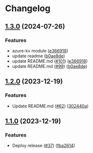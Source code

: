 # Changelog

## [1.3.0](https://github.com/prefapp/tfm/compare/azure-vnet-peering-v1.2.0...azure-vnet-peering-v1.3.0) (2024-07-26)


### Features

* azure-kv module ([e366918](https://github.com/prefapp/tfm/commit/e366918e8989dc3739fec375d214b8c7fef806c4))
* update readme ([b0ae8de](https://github.com/prefapp/tfm/commit/b0ae8de02eb8b844e2bfcfa325344bebd970a19d))
* update README.md ([#101](https://github.com/prefapp/tfm/issues/101)) ([e366918](https://github.com/prefapp/tfm/commit/e366918e8989dc3739fec375d214b8c7fef806c4))
* update README.md ([#99](https://github.com/prefapp/tfm/issues/99)) ([b0ae8de](https://github.com/prefapp/tfm/commit/b0ae8de02eb8b844e2bfcfa325344bebd970a19d))

## [1.2.0](https://github.com/prefapp/tfm/compare/azure-vnet-peering-v1.1.0...azure-vnet-peering-v1.2.0) (2023-12-19)


### Features

* Update README.md ([#62](https://github.com/prefapp/tfm/issues/62)) ([302440a](https://github.com/prefapp/tfm/commit/302440a79ea0e4883b6583e3540deac7bac6c307))

## [1.1.0](https://github.com/prefapp/tfm/compare/azure-vnet-peering-v1.0.0...azure-vnet-peering-v1.1.0) (2023-12-19)


### Features

* Deploy release ([#37](https://github.com/prefapp/tfm/issues/37)) ([fba2614](https://github.com/prefapp/tfm/commit/fba2614fb284cf9d960be53c7c123ceaf08cecfa))
